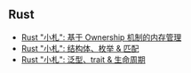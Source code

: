 ## Rust

- [Rust "小札": 基于 Ownership 机制的内存管理]()
- [Rust "小札": 结构体、枚举 & 匹配]()
- [Rust "小札": 泛型、trait & 生命周期]()
